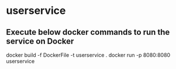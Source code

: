 # userservice

## Execute below docker commands to run the service on Docker
docker build -f DockerFile -t userservice .
docker run -p 8080:8080 userservice


